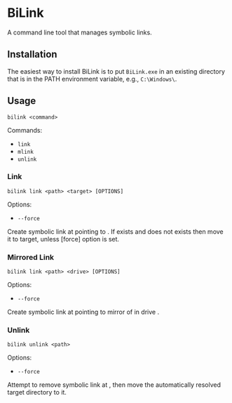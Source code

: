 # BiLink

A command line tool that manages symbolic links.

## Installation

The easiest way to install BiLink is to put `BiLink.exe` in an existing directory that is in the PATH environment variable, e.g., `C:\Windows\`.

## Usage

`bilink <command>`

Commands:
- `link`
- `mlink`
- `unlink`

### Link

`bilink link <path> <target> [OPTIONS]`

Options:
- `--force`

Create symbolic link at <path> pointing to <target>. If <path> exists and <target> does not exists then move it to target, unless [force] option is set.

### Mirrored Link

`bilink link <path> <drive> [OPTIONS]`

Options:
- `--force`

Create symbolic link at <path> pointing to mirror of <path> in drive <drive>.

### Unlink

`bilink unlink <path>`

Options:
- `--force`

Attempt to remove symbolic link at <path>, then move the automatically resolved target directory to it.